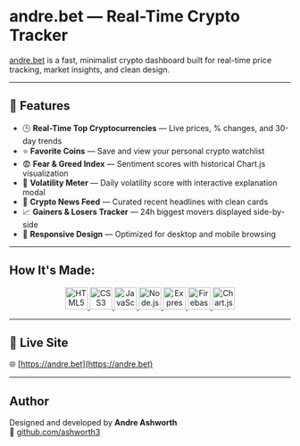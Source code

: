 # andre.bet — Real-Time Crypto Tracker

[andre.bet](https://andre.bet) is a fast, minimalist crypto dashboard built for real-time price tracking, market insights, and clean design.

---

## 🌟 Features

- 🕒 **Real-Time Top Cryptocurrencies** — Live prices, % changes, and 30-day trends
- ⭐ **Favorite Coins** — Save and view your personal crypto watchlist
- 😨 **Fear & Greed Index** — Sentiment scores with historical Chart.js visualization
- 🌊 **Volatility Meter** — Daily volatility score with interactive explanation modal
- 📰 **Crypto News Feed** — Curated recent headlines with clean cards
- 📈 **Gainers & Losers Tracker** — 24h biggest movers displayed side-by-side
- 📱 **Responsive Design** — Optimized for desktop and mobile browsing

---

## How It's Made:

<div align="center"> <a href="https://developer.mozilla.org/en-US/docs/Web/HTML" target="_blank"> <img src="https://cdn.jsdelivr.net/gh/devicons/devicon/icons/html5/html5-original.svg" alt="HTML5" width="40" title="HTML5" /> </a> <a href="https://developer.mozilla.org/en-US/docs/Web/CSS" target="_blank"> <img src="https://cdn.jsdelivr.net/gh/devicons/devicon/icons/css3/css3-original.svg" alt="CSS3" width="40" title="CSS3" /> </a> <a href="https://developer.mozilla.org/en-US/docs/Web/JavaScript" target="_blank"> <img src="https://cdn.jsdelivr.net/gh/devicons/devicon/icons/javascript/javascript-original.svg" alt="JavaScript" width="40" title="JavaScript" /> </a> <a href="https://nodejs.org/" target="_blank"> <img src="https://cdn.jsdelivr.net/gh/devicons/devicon/icons/nodejs/nodejs-original.svg" alt="Node.js" width="40" title="Node.js" /> </a> <a href="https://expressjs.com/" target="_blank"> <img src="https://cdn.jsdelivr.net/gh/devicons/devicon/icons/express/express-original.svg" alt="Express" width="40" title="Express" /> </a> <a href="https://firebase.google.com/" target="_blank"> <img src="https://cdn.jsdelivr.net/gh/devicons/devicon/icons/firebase/firebase-plain.svg" alt="Firebase" width="40" title="Firebase" /> </a> <a href="https://www.chartjs.org/" target="_blank"> <img src="/images/chartjs.svg" alt="Chart.js" width="40" title="Chart.js" /> </a> </div>

---

## 🔗 Live Site

🌐 [https://andre.bet](https://andre.bet)

---

## Author

Designed and developed by **Andre Ashworth**  
🔗 [github.com/ashworth3](https://github.com/ashworth3)
